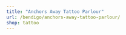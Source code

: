 ```yaml
---
title: "Anchors Away Tattoo Parlour"
url: /bendigo/anchors-away-tattoo-parlour/
shop: tattoo
---
```

